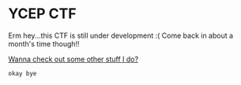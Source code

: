 # YCEP CTF

Erm hey...this CTF is still under development :(
Come back in about a month's time though!!



[Wanna check out some other stuff I do?](https://neeranjan.com/) 

```bash
okay bye
```

